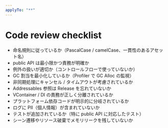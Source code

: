 ```yaml
---
applyTo: "**"
---
```


# Code review checklist

- 命名規則に従っているか（PascalCase / camelCase、一貫性のあるアセット名）
- public API は最小限かつ責務が明確か
- 例外の扱いが適切か（コントロールフローで使っていないか）
- GC 割当を最小化しているか（Profiler で GC Alloc の監視）
- 非同期処理にキャンセル / タイムアウトが考慮されているか
- Addressables 参照は Release を忘れていないか
- VContainer / DI の責務が正しく分離されているか
- プラットフォーム依存コードが明示的に分岐されているか
- ログに PII（個人情報）が含まれていないか
- テストが追加されているか（特に public API に対応したテスト）
- シーン遷移やリソース破棄でメモリリークを残していないか
